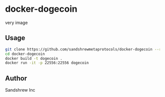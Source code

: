 # docker-dogecoin

very image

## Usage

```sh
git clone https://github.com/sandshrewmetaprotocols/docker-dogecoin --recurse-submodules
cd docker-dogecoin
docker build -t dogecoin .
docker run -it -p 22556:22556 dogecoin
```

## Author

Sandshrew Inc
